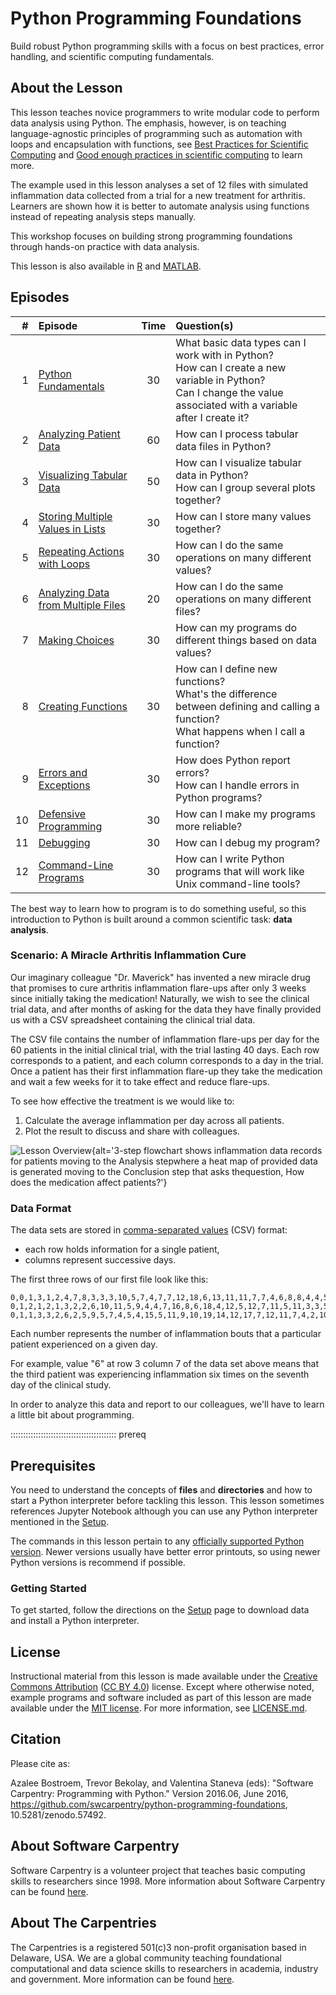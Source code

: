 # Python Programming Foundations

Build robust Python programming skills with a focus on best practices, error handling, and scientific computing fundamentals.

## About the Lesson

This lesson teaches novice programmers to write modular code to perform data analysis
using Python. The emphasis, however, is on teaching language-agnostic principles of
programming such as automation with loops and encapsulation with functions,
see [Best Practices for Scientific Computing][best-practices] and
[Good enough practices in scientific computing][good-practices] to learn more.

The example used in this lesson analyses a set of 12 files with simulated inflammation
data collected from a trial for a new treatment for arthritis. Learners are shown
how it is better to automate analysis using functions instead of repeating analysis
steps manually.

This workshop focuses on building strong programming foundations through hands-on practice with data analysis.

This lesson is also available in [R] and [MATLAB].

## Episodes

| \#   | Episode | Time | Question(s)                                                                  |
| --: | :------ | :--: | :--------------------------------------------------------------------------- |
| 1   | [Python Fundamentals][episode01]        | 30   | What basic data types can I work with in Python?<br>How can I create a new variable in Python?<br>Can I change the value associated with a variable after I create it?                             |
| 2   | [Analyzing Patient Data][episode02]        | 60   | How can I process tabular data files in Python?                              |
| 3   | [Visualizing Tabular Data][episode03]        | 50   | How can I visualize tabular data in Python?<br>How can I group several plots together?                                  |
| 4   | [Storing Multiple Values in Lists][episode04]        | 30   | How can I store many values together?                                        |
| 5   | [Repeating Actions with Loops][episode05]        | 30   | How can I do the same operations on many different values?                   |
| 6   | [Analyzing Data from Multiple Files][episode06]        | 20   | How can I do the same operations on many different files?                    |
| 7   | [Making Choices][episode07]        | 30   | How can my programs do different things based on data values?                |
| 8   | [Creating Functions][episode08]        | 30   | How can I define new functions?<br>What's the difference between defining and calling a function?<br>What happens when I call a function?                                              |
| 9   | [Errors and Exceptions][episode09]        | 30   | How does Python report errors?<br>How can I handle errors in Python programs?                                               |
| 10  | [Defensive Programming][episode10]        | 30   | How can I make my programs more reliable?                                    |
| 11  | [Debugging][episode11]        | 30   | How can I debug my program?                                                  |
| 12  | [Command-Line Programs][episode12]        | 30   | How can I write Python programs that will work like Unix command-line tools? |

The best way to learn how to program is to do something useful,
so this introduction to Python is built around a common scientific task:
**data analysis**.

### Scenario: A Miracle Arthritis Inflammation Cure

Our imaginary colleague "Dr. Maverick" has invented a new miracle drug that promises to
cure arthritis inflammation flare-ups after only 3 weeks since initially taking the
medication! Naturally, we wish to see the clinical trial data, and after months of asking
for the data they have finally provided us with a CSV spreadsheet containing the clinical
trial data.

The CSV file contains the number of inflammation flare-ups per day for the 60 patients
in the initial clinical trial, with the trial lasting 40 days. Each row corresponds to a
patient, and each column corresponds to a day in the trial. Once a patient has their first
inflammation flare-up they take the medication and wait a few weeks for it to take effect
and reduce flare-ups.

To see how effective the treatment is we would like to:

1. Calculate the average inflammation per day across all patients.
2. Plot the result to discuss and share with colleagues.

![](episodes/figures/lesson-overview.svg "Lesson Overview"){alt='3-step flowchart shows inflammation data records for patients moving to the Analysis stepwhere a heat map of provided data is generated moving to the Conclusion step that asks thequestion, How does the medication affect patients?'}

### Data Format

The data sets are stored in
[comma-separated values](learners/reference.md#comma-separated-values) (CSV) format:

- each row holds information for a single patient,
- columns represent successive days.

The first three rows of our first file look like this:

```source
0,0,1,3,1,2,4,7,8,3,3,3,10,5,7,4,7,7,12,18,6,13,11,11,7,7,4,6,8,8,4,4,5,7,3,4,2,3,0,0
0,1,2,1,2,1,3,2,2,6,10,11,5,9,4,4,7,16,8,6,18,4,12,5,12,7,11,5,11,3,3,5,4,4,5,5,1,1,0,1
0,1,1,3,3,2,6,2,5,9,5,7,4,5,4,15,5,11,9,10,19,14,12,17,7,12,11,7,4,2,10,5,4,2,2,3,2,2,1,1
```

Each number represents the number of inflammation bouts that a particular patient experienced on a
given day.

For example, value "6" at row 3 column 7 of the data set above means that the third
patient was experiencing inflammation six times on the seventh day of the clinical study.

In order to analyze this data and report to our colleagues, we'll have to learn a little bit
about programming.

::::::::::::::::::::::::::::::::::::::::::  prereq

## Prerequisites

You need to understand the concepts of **files** and **directories** and how to start a Python
interpreter before tackling this lesson. This lesson sometimes references Jupyter
Notebook although you can use any Python interpreter mentioned in the [Setup](learners/setup.md).

The commands in this lesson pertain to any [officially supported Python version](https://devguide.python.org/versions/#supported-versions).
Newer versions usually have better error printouts, so using newer Python versions is
recommend if possible.

### Getting Started

To get started, follow the directions on the [Setup](learners/setup.md) page to download data
and install a Python interpreter.

## License

Instructional material from this lesson is made available under the
[Creative Commons Attribution][cc-by-human] ([CC BY 4.0][cc-by-legal]) license. Except where
otherwise noted, example programs and software included as part of this lesson are made available
under the [MIT license][mit-license]. For more information, see [LICENSE.md](LICENSE.md).

## Citation

Please cite as:

Azalee Bostroem, Trevor Bekolay, and Valentina Staneva (eds):
"Software Carpentry: Programming with Python."  Version 2016.06, June
2016, <https://github.com/swcarpentry/python-programming-foundations>,
10.5281/zenodo.57492.

## About Software Carpentry

Software Carpentry is a volunteer project that teaches basic computing skills to researchers since
1998\. More information about Software Carpentry can be found [here][swc-about].

## About The Carpentries

The Carpentries is a registered 501(c)3 non-profit organisation based in Delaware, USA. We are a global community
teaching foundational computational and data science skills to researchers in academia,
industry and government. More information can be found [here][cp-about].

[best-practices]: https://journals.plos.org/plosbiology/article?id=10.1371/journal.pbio.1001745
[good-practices]: https://journals.plos.org/ploscompbiol/article?id=10.1371/journal.pcbi.1005510
[R]: https://github.com/swcarpentry/r-novice-inflammation
[MATLAB]: https://github.com/swcarpentry/matlab-novice-inflammation
[episode01]: episodes/01-intro.html
[episode02]: episodes/02-numpy.html
[episode03]: episodes/03-matplotlib.html
[episode04]: episodes/04-lists.html
[episode05]: episodes/05-loop.html
[episode06]: episodes/06-files.html
[episode07]: episodes/07-cond.html
[episode08]: episodes/08-func.html
[episode09]: episodes/09-errors.html
[episode10]: episodes/10-defensive.html
[episode11]: episodes/11-debugging.html
[episode12]: episodes/12-cmdline.html
[cc-by-human]: https://creativecommons.org/licenses/by/4.0/
[cc-by-legal]: https://creativecommons.org/licenses/by/4.0/legalcode
[mit-license]: https://opensource.org/licenses/mit-license.html
[swc-about]: https://software-carpentry.org/about/
[cp-about]: https://carpentries.org/about
